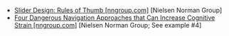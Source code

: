 - [Slider Design: Rules of Thumb [nngroup.com]](https://www.nngroup.com/articles/gui-slider-controls/) [Nielsen Norman Group]
- [Four Dangerous Navigation Approaches that Can Increase Cognitive Strain [nngroup.com]](http://www.nngroup.com/articles/navigation-cognitive-strain/) [Nielsen Norman Group; See example #4]
